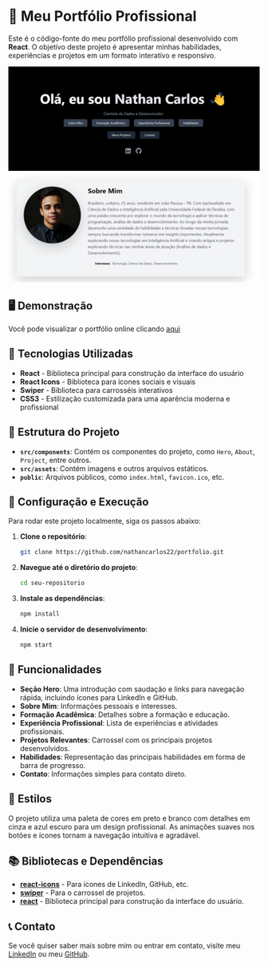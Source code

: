 # 💼 Meu Portfólio Profissional

Este é o código-fonte do meu portfólio profissional desenvolvido com **React**. O objetivo deste projeto é apresentar minhas habilidades, experiências e projetos em um formato interativo e responsivo.

![Portfolio Screenshot](./src/assets/screenshot1.png) 
![Portfolio Screenshot](./src/assets/screenshot2.png) 

## 🖥️ Demonstração

Você pode visualizar o portfólio online clicando [aqui](https://seu-portfolio.com) 

## 🚀 Tecnologias Utilizadas

- **React** - Biblioteca principal para construção da interface do usuário
- **React Icons** - Biblioteca para ícones sociais e visuais
- **Swiper** - Biblioteca para carrosséis interativos
- **CSS3** - Estilização customizada para uma aparência moderna e profissional

## 📂 Estrutura do Projeto

- **`src/components`**: Contém os componentes do projeto, como `Hero`, `About`, `Project`, entre outros.
- **`src/assets`**: Contém imagens e outros arquivos estáticos.
- **`public`**: Arquivos públicos, como `index.html`, `favicon.ico`, etc.

## 🔧 Configuração e Execução

Para rodar este projeto localmente, siga os passos abaixo:

1. **Clone o repositório**:
   ```bash
   git clone https://github.com/nathancarlos22/portfolio.git
   ```

2. **Navegue até o diretório do projeto**:
   ```bash
   cd seu-repositorio
   ```

3. **Instale as dependências**:
   ```bash
   npm install
   ```

4. **Inicie o servidor de desenvolvimento**:
   ```bash
   npm start
   ```

## 📸 Funcionalidades

- **Seção Hero**: Uma introdução com saudação e links para navegação rápida, incluindo ícones para LinkedIn e GitHub.
- **Sobre Mim**: Informações pessoais e interesses.
- **Formação Acadêmica**: Detalhes sobre a formação e educação.
- **Experiência Profissional**: Lista de experiências e atividades profissionais.
- **Projetos Relevantes**: Carrossel com os principais projetos desenvolvidos.
- **Habilidades**: Representação das principais habilidades em forma de barra de progresso.
- **Contato**: Informações simples para contato direto.

## 🎨 Estilos

O projeto utiliza uma paleta de cores em preto e branco com detalhes em cinza e azul escuro para um design profissional. As animações suaves nos botões e ícones tornam a navegação intuitiva e agradável.

## 📚 Bibliotecas e Dependências

- **[react-icons](https://react-icons.github.io/react-icons/)** - Para ícones de LinkedIn, GitHub, etc.
- **[swiper](https://swiperjs.com/)** - Para o carrossel de projetos.
- **[react](https://reactjs.org/)** - Biblioteca principal para construção da interface do usuário.

## 📞 Contato

Se você quiser saber mais sobre mim ou entrar em contato, visite meu [LinkedIn](https://www.linkedin.com/in/nathan-carlos) ou meu [GitHub](https://github.com/nathancarlos22).
